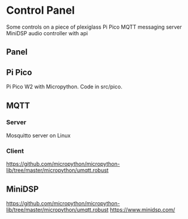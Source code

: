 # Control Panel

Some controls on a piece of plexiglass
Pi Pico
MQTT messaging server
MiniDSP audio controller with api

## Panel

## Pi Pico

Pi Pico W2 with Micropython. Code in src/pico.

## MQTT

### Server
Mosquitto server on Linux

### Client

https://github.com/micropython/micropython-lib/tree/master/micropython/umqtt.robust

## MiniDSP

https://github.com/micropython/micropython-lib/tree/master/micropython/umqtt.robust
https://www.minidsp.com/
